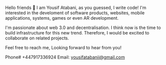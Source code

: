 Hello friends 👋 I am Yousif Atabani, as you guessed, I write code! 
I'm interested in the develoment of software products, websites, mobile applications, systems, games or even AR development.

I'm passionate about web 3.0 and decentralisation. I think now is the time to build infrastructure for this new trend. 
Therefore, I would be excited to collaborate on related projects.

Feel free to reach me, Looking forward to hear from you!

Phone# +447917336924
Email: yousifatabanii@gmail.com
